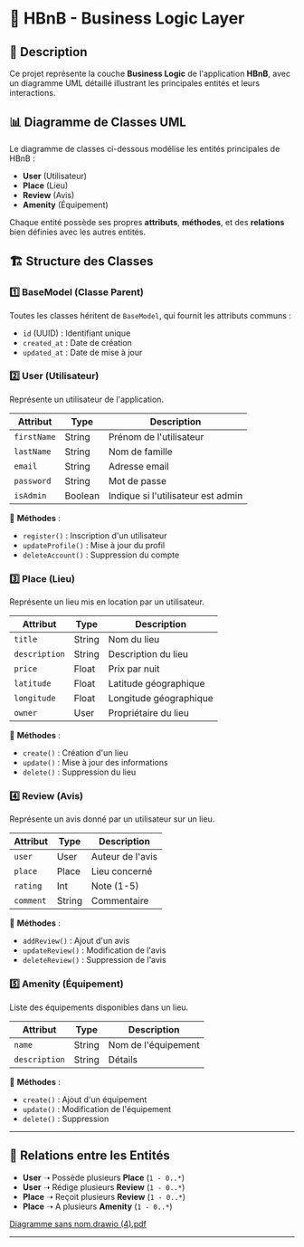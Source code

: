 # 📌 HBnB - Business Logic Layer

## 📝 Description
Ce projet représente la couche **Business Logic** de l'application **HBnB**, avec un diagramme UML détaillé illustrant les principales entités et leurs interactions.

## 📊 Diagramme de Classes UML
Le diagramme de classes ci-dessous modélise les entités principales de HBnB :
- **User** (Utilisateur)
- **Place** (Lieu)
- **Review** (Avis)
- **Amenity** (Équipement)

Chaque entité possède ses propres **attributs**, **méthodes**, et des **relations** bien définies avec les autres entités.

## 🏗️ **Structure des Classes**

### **1️⃣ BaseModel (Classe Parent)**
Toutes les classes héritent de `BaseModel`, qui fournit les attributs communs :
- `id` (UUID) : Identifiant unique
- `created_at` : Date de création
- `updated_at` : Date de mise à jour

### **2️⃣ User (Utilisateur)**
Représente un utilisateur de l'application.

| Attribut  | Type | Description |
|-----------|------|-------------|
| `firstName` | String | Prénom de l'utilisateur |
| `lastName` | String | Nom de famille |
| `email` | String | Adresse email |
| `password` | String | Mot de passe |
| `isAdmin` | Boolean | Indique si l'utilisateur est admin |

🔹 **Méthodes** :
- `register()` : Inscription d'un utilisateur
- `updateProfile()` : Mise à jour du profil
- `deleteAccount()` : Suppression du compte

### **3️⃣ Place (Lieu)**
Représente un lieu mis en location par un utilisateur.

| Attribut  | Type | Description |
|-----------|------|-------------|
| `title` | String | Nom du lieu |
| `description` | String | Description du lieu |
| `price` | Float | Prix par nuit |
| `latitude` | Float | Latitude géographique |
| `longitude` | Float | Longitude géographique |
| `owner` | User | Propriétaire du lieu |

🔹 **Méthodes** :
- `create()` : Création d'un lieu
- `update()` : Mise à jour des informations
- `delete()` : Suppression du lieu

### **4️⃣ Review (Avis)**
Représente un avis donné par un utilisateur sur un lieu.

| Attribut  | Type | Description |
|-----------|------|-------------|
| `user` | User | Auteur de l'avis |
| `place` | Place | Lieu concerné |
| `rating` | Int | Note (1-5) |
| `comment` | String | Commentaire |

🔹 **Méthodes** :
- `addReview()` : Ajout d'un avis
- `updateReview()` : Modification de l'avis
- `deleteReview()` : Suppression de l'avis

### **5️⃣ Amenity (Équipement)**
Liste des équipements disponibles dans un lieu.

| Attribut  | Type | Description |
|-----------|------|-------------|
| `name` | String | Nom de l'équipement |
| `description` | String | Détails |

🔹 **Méthodes** :
- `create()` : Ajout d'un équipement
- `update()` : Modification de l'équipement
- `delete()` : Suppression

---

## 🔗 **Relations entre les Entités**
- **User** ➝ Possède plusieurs **Place** (`1 - 0..*`)
- **User** ➝ Rédige plusieurs **Review** (`1 - 0..*`)
- **Place** ➝ Reçoit plusieurs **Review** (`1 - 0..*`)
- **Place** ➝ A plusieurs **Amenity** (`1 - 0..*`)

[Diagramme sans nom.drawio (4).pdf](https://github.com/user-attachments/files/18780702/Diagramme.sans.nom.drawio.4.pdf)


---
